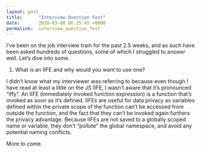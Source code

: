 ```yaml
---
layout: post
title:      "Interview Question Fest"
date:       2020-03-08 06:35:45 +0000
permalink:  interview_question_fest
---
```



I’ve been on the job interview train for the past 2.5 weeks, and as such have been asked hundreds of questions, some of which I struggled to answer well. Let’s dive into some.

1. What is an IIFE and why would you want to use one?

I didn’t know what my interviewer was referring to because even though I have read at least a little on the JS IIFE, I wasn’t aware that it’s pronounced “iffy”. An IIFE (immediately invoked function expression) is a function that’s invoked as soon as it’s defined. IIFEs are useful for data privacy as variables defined within the private scope of the function can’t be accessed from outside the function, and the fact that they can’t be invoked again furthers the privacy advantage. Because IIFEs are not saved to a globally scoped name or variable, they don’t “pollute” the global namespace, and avoid any potential naming conflicts.


More to come.


